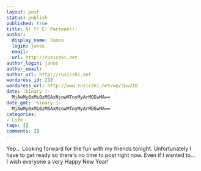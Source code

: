 ```yaml
---
layout: post
status: publish
published: true
title: N! Y! E! Parteee!!!
author:
  display_name: Janos
  login: janos
  email: 
  url: http://rusiczki.net
author_login: janos
author_email: 
author_url: http://rusiczki.net
wordpress_id: 218
wordpress_url: http://www.rusiczki.net/wp/?p=218
date: !binary |-
  MjAwMy0xMi0zMSAxNjowMToyMyArMDEwMA==
date_gmt: !binary |-
  MjAwMy0xMi0zMSAxMzowMToyMyArMDEwMA==
categories:
- Life
tags: []
comments: []
---
```

<p>Yep... Looking forward for the fun with my friends tonight. Unfortunately I have to get ready so there's no time to post right now. Even if I wanted to...<br />
I wish everyone a very Happy New Year!</p>

